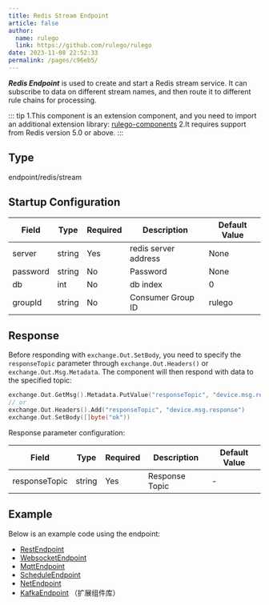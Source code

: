 ```yaml
---
title: Redis Stream Endpoint
article: false
author: 
  name: rulego
  link: https://github.com/rulego/rulego
date: 2023-11-08 22:52:33
permalink: /pages/c96eb5/
---
```


***Redis Endpoint*** <Badge text="v0.23.0+"/> is used to create and start a Redis stream service. It can subscribe to data on different stream names, and then route it to different rule chains for processing.

::: tip
1.This component is an extension component, and you need to import an additional extension library: [rulego-components](https://github.com/rulego/rulego-components)
2.It requires support from Redis version 5.0 or above.
:::

## Type

endpoint/redis/stream

## Startup Configuration

| Field    | Type   | Required | Description          | Default Value |
|----------|--------|----------|----------------------|---------------|
| server   | string | Yes      | redis server address | None          |
| password | string | No       | Password             | None          |
| db       | int    | No       | db index             | 0             |
| groupId  | string | No       | Consumer Group ID    | rulego        |


## Response

Before responding with `exchange.Out.SetBody`, you need to specify the `responseTopic` parameter through `exchange.Out.Headers()` or `exchange.Out.Msg.Metadata`. The component will then respond with data to the specified topic:

```go
exchange.Out.GetMsg().Metadata.PutValue("responseTopic", "device.msg.response")
// or
exchange.Out.Headers().Add("responseTopic", "device.msg.response")
exchange.Out.SetBody([]byte("ok"))
```

Response parameter configuration:

| Field         | Type   | Required | Description    | Default Value |
|---------------|--------|----------|----------------|---------------|
| responseTopic | string | Yes      | Response Topic | -             |

## Example

Below is an example code using the endpoint:
- [RestEndpoint](https://github.com/rulego/rulego/tree/main/examples/http_endpoint/http_endpoint.go)
- [WebsocketEndpoint](https://github.com/rulego/rulego/tree/main/endpoint/websocket/websocket_test.go)
- [MqttEndpoint](https://github.com/rulego/rulego/tree/main/endpoint/mqtt/mqtt_test.go)
- [ScheduleEndpoint](https://github.com/rulego/rulego/tree/main/endpoint/schedule/schedule_test.go)
- [NetEndpoint](https://github.com/rulego/rulego-components/blob/main/endpoint/net/net_test.go)
- [KafkaEndpoint](https://github.com/rulego/rulego-components/blob/main/endpoint/kafka/kafka_test.go) （扩展组件库）